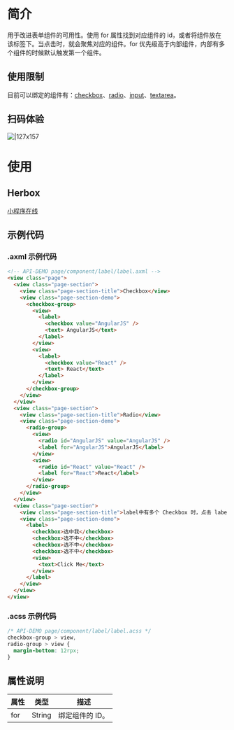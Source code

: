 
# 简介
用于改进表单组件的可用性。使用 for 属性找到对应组件的 id，或者将组件放在该标签下。当点击时，就会聚焦对应的组件。for 优先级高于内部组件，内部有多个组件的时候默认触发第一个组件。

## 使用限制
目前可以绑定的组件有：[checkbox](component/checkbox)、[radio](component/radio)、[input](component/input)、[textarea](component/textarea)。

## 扫码体验
![|127x157](https://gw.alipayobjects.com/zos/skylark/80846e43-3df4-4711-aa73-04f4af3e70a5/2018/jpeg/a9c328e5-d510-4a26-8595-0cd380313c7c.jpeg#align=left&display=inline&height=1906&margin=%5Bobject%20Object%5D&originHeight=1906&originWidth=1540&status=done&style=none&width=128)

# 使用

## Herbox
[小程序在线](https://herbox-embed.alipay.com/s/doc-label?theme=light&previewZoom=75&chInfo=openhome-doc) 

## 示例代码

### .axml 示例代码
```html
<!-- API-DEMO page/component/label/label.axml -->
<view class="page">
  <view class="page-section">
    <view class="page-section-title">Checkbox</view>
    <view class="page-section-demo">
      <checkbox-group>
        <view>
          <label>
            <checkbox value="AngularJS" />
            <text> AngularJS</text>
          </label>
        </view>
        <view>
          <label>
            <checkbox value="React" />
            <text> React</text>
          </label>
        </view>
      </checkbox-group>
    </view>
  </view>
  <view class="page-section">
    <view class="page-section-title">Radio</view>
    <view class="page-section-demo">
      <radio-group>
        <view>
          <radio id="AngularJS" value="AngularJS" />
          <label for="AngularJS">AngularJS</label>
        </view>
        <view>
          <radio id="React" value="React" />
          <label for="React">React</label>
        </view>
      </radio-group>
    </view>
  </view>
  <view class="page-section">
    <view class="page-section-title">label中有多个 Checkbox 时，点击 label 关联的元素选择第一个，例如点击的“Click Me”</view>
    <view class="page-section-demo">
      <label>
        <checkbox>选中我</checkbox>
        <checkbox>选不中</checkbox>
        <checkbox>选不中</checkbox>
        <checkbox>选不中</checkbox>
        <view>
          <text>Click Me</text>
        </view>
      </label>
    </view>
  </view>
</view>
```

### .acss 示例代码
```css
/* API-DEMO page/component/label/label.acss */
checkbox-group > view,
radio-group > view {
  margin-bottom: 12rpx;
}
```

## 属性说明
| **属性** | **类型** | **描述** |
| --- | --- | --- |
| for | String | 绑定组件的 ID。 |

